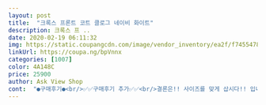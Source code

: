 ```yaml
---
layout: post 
title:  "크록스 프론트 코트 클로그 네이비 화이트" 
description: 크록스 프 ..
date: 2020-02-19 06:11:32 
img: https://static.coupangcdn.com/image/vendor_inventory/ea2f/f7455478aaa7bae5ceafa9975e5848b0af4ba27797d3cc395f06f61a51c5.jpg 
linkUrl: https://coupa.ng/bpVnnx 
categories: [1007] 
color: 4A148C 
price: 25900 
author: Ask View Shop 
cont:  "●구매후기●<br/>✅✅구매후기 추가✅✅<br/>결론은!! 사이즈를 맞게 삽시다!! 입니당<br/>공부하러 다닐때 편하게 다니려고 이 신발을 메인으로 신고 다녔어요.<br/><br/>교환도 안되고 무조건 반품 후 재구매라 반품비 아까워서 반품은 안합니다만 사이즈가 넘 아쉽긴 합니다.<br/>.<br/><br/>그래서 결국엔 크록스에 파는 것중에 가벼운 모델을 샀습니다.<br/><br/>근데 한 일주일쯤 신으면 엄지발가락이 아프더라구요.<br/> 가만히 있어도 통증이 느껴졌습니다.<br/><br/>길거리에서 파는 신발도 요즘 1~2만원인데<br/>나같은 패션테러리스트한테 크록스보다 좋은 신발은 없다<br/>난 몸무게가 많이 나가서 발바닥이 항상 피로하다<br/>다른사이트에서는 3~4만원대였는데<br/>더 기다리지 않은 제 잘못이죠 ㅠㅜ<br/>디자인은 넘 좋아요.<br/><br/>디자인은 매우 만죄합니다<br/>맨 발바닥보다 크록스신고 다니는게 더 편하다.<br/><br/>발등이 높이가 낮아서 그런지 발등이 조금 까여서<br/>사이즈도 좀 큰걸 했더니 신발이 제멋대로 움직이면서 달그닥 소리가 많이 납니다.<br/><br/>사진으로 보는것보다 실제 색상이 훨씬 더 선명하다<br/>생각해보니 신발이 무거운데다가 크기까지 해서 발가락에 힘을 많이 줘서 그런것같았어요.<br/><br/>신발볼도 꽤 크네용.<br/><br/>신발이 넘 커서 슬리퍼처럼 신으면 좀 날아가 버릴 것 같기도 해요.<br/><br/>신발이 소리가 많이 나요.<br/><br/>신발이 안그래도 좀 무거워서 걸을때 힘이 많이 들어가니까 사이즈라도 잘 맞는걸 사서 편하게 신으면 좋을 것 같아용<br/>양말이나 발등을 많이 덮어주는 덧신을 신어야해요<br/>오늘부로 크록스만 사기로 했다.<br/>.<br/><br/>오배송이 아니라서 어디 탓할 수는 없지만 예쁜 신발을 딱맞고 편하게 신지 못하는게 너무 아쉽습니다!!!!!<br/>원래 어떤 신발이든 250 신는데 크록스는 좀 크게 사라고 해서 260을 사려고 했어요.<br/> 근데 260은 품절인데다가 재입고알림신청도 없길래 260은 아예 안 들어오나보다 하고 265 샀더니 사자마자 260이 들어오네요? ㅎㅎ.<br/>.<br/><br/>이 신발 바닥이 폭신하고 좋으니 사이즈까지 잘 맞다면 편하게 잘 신으실 수 있을것 같습니당<br/>이건 실내화로 신으려고 구매함.<br/><br/>이번 쿠팡은 대성공~~~<br/>이번엔 사이즈도 맞는 걸로 사서 발도 편하고 신발이 가벼우니 걷기도 편하더라구요.<br/><br/>저렴하게 구매했습니다.<br/><br/>정사이즈 사고 작아서 못신는거보단 큰게 낫지 싶은 생각으로 산건데 차라리 정사이즈로 샀어야 했다는 생각이 듭니다.<br/><br/>제가 발 전체 길이는 길어서 길이는 나름 넉넉하게 맞긴하지만 제가 발등도 낮고 칼발이라 265가 좀 많이 큰 느낌이라 아쉽습니다.<br/>.<br/><br/>크록스 슬리퍼는 3년동안 1년에 한번씩 3번째 구매한건데.<br/>.<br/><br/>크록스 신발 265사이즈 내측길이가 255mm이고 제 발은 길이를 재보니 딱 250mm여서 신발 신으면 쬐끔 남겠다 싶어서 샀는데 신발볼도 넘 크고 해서 전체적으로 헐랭합니다.<br/><br/>크록스는 저렴하고 품질 좋고 무엇보다 발이 편하다.<br/><br/>크으으으으<br/>한 10정도는 크게 사도 될듯한데 15 크게 사는건 절대 비추입니다.<br/>.<br/><br/>흔한 크록스디자인이 아니라 특별하고 좋습니다.<br/><br/>✅✅구매후기 추가✅✅<br/>결론은!! 사이즈를 맞게 삽시다!! 입니당<br/>공부하러 다닐때 편하게 다니려고 이 신발을 메인으로 신고 다녔어요.<br/><br/>교환도 안되고 무조건 반품 후 재구매라 반품비 아까워서 반품은 안합니다만 사이즈가 넘 아쉽긴 합니다.<br/>.<br/><br/>그래서 결국엔 크록스에 파는 것중에 가벼운 모델을 샀습니다.<br/><br/>근데 한 일주일쯤 신으면 엄지발가락이 아프더라구요.<br/> 가만히 있어도 통증이 느껴졌습니다.<br/><br/>길거리에서 파는 신발도 요즘 1~2만원인데<br/>나같은 패션테러리스트한테 크록스보다 좋은 신발은 없다<br/>난 몸무게가 많이 나가서 발바닥이 항상 피로하다<br/>다른사이트에서는 3~4만원대였는데<br/>더 기다리지 않은 제 잘못이죠 ㅠㅜ<br/>디자인은 넘 좋아요.<br/><br/>디자인은 매우 만죄합니다<br/>맨 발바닥보다 크록스신고 다니는게 더 편하다.<br/><br/>발등이 높이가 낮아서 그런지 발등이 조금 까여서<br/>사이즈도 좀 큰걸 했더니 신발이 제멋대로 움직이면서 달그닥 소리가 많이 납니다.<br/><br/>사진으로 보는것보다 실제 색상이 훨씬 더 선명하다<br/>생각해보니 신발이 무거운데다가 크기까지 해서 발가락에 힘을 많이 줘서 그런것같았어요.<br/><br/>신발볼도 꽤 크네용.<br/><br/>신발이 넘 커서 슬리퍼처럼 신으면 좀 날아가 버릴 것 같기도 해요.<br/><br/>신발이 소리가 많이 나요.<br/><br/>신발이 안그래도 좀 무거워서 걸을때 힘이 많이 들어가니까 사이즈라도 잘 맞는걸 사서 편하게 신으면 좋을 것 같아용<br/>양말이나 발등을 많이 덮어주는 덧신을 신어야해요<br/>오늘부로 크록스만 사기로 했다.<br/>.<br/><br/>오배송이 아니라서 어디 탓할 수는 없지만 예쁜 신발을 딱맞고 편하게 신지 못하는게 너무 아쉽습니다!!!!!<br/>원래 어떤 신발이든 250 신는데 크록스는 좀 크게 사라고 해서 260을 사려고 했어요.<br/> 근데 260은 품절인데다가 재입고알림신청도 없길래 260은 아예 안 들어오나보다 하고 265 샀더니 사자마자 260이 들어오네요? ㅎㅎ.<br/>.<br/><br/>이 신발 바닥이 폭신하고 좋으니 사이즈까지 잘 맞다면 편하게 잘 신으실 수 있을것 같습니당<br/>이건 실내화로 신으려고 구매함.<br/><br/>이번 쿠팡은 대성공~~~<br/>이번엔 사이즈도 맞는 걸로 사서 발도 편하고 신발이 가벼우니 걷기도 편하더라구요.<br/><br/>저렴하게 구매했습니다.<br/><br/>정사이즈 사고 작아서 못신는거보단 큰게 낫지 싶은 생각으로 산건데 차라리 정사이즈로 샀어야 했다는 생각이 듭니다.<br/><br/>제가 발 전체 길이는 길어서 길이는 나름 넉넉하게 맞긴하지만 제가 발등도 낮고 칼발이라 265가 좀 많이 큰 느낌이라 아쉽습니다.<br/>.<br/><br/>크록스 슬리퍼는 3년동안 1년에 한번씩 3번째 구매한건데.<br/>.<br/><br/>크록스 신발 265사이즈 내측길이가 255mm이고 제 발은 길이를 재보니 딱 250mm여서 신발 신으면 쬐끔 남겠다 싶어서 샀는데 신발볼도 넘 크고 해서 전체적으로 헐랭합니다.<br/><br/>크록스는 저렴하고 품질 좋고 무엇보다 발이 편하다.<br/><br/>크으으으으<br/>한 10정도는 크게 사도 될듯한데 15 크게 사는건 절대 비추입니다.<br/>.<br/><br/>흔한 크록스디자인이 아니라 특별하고 좋습니다.<br/><br/>✅✅구매후기 추가✅✅<br/>결론은!! 사이즈를 맞게 삽시다!! 입니당<br/>공부하러 다닐때 편하게 다니려고 이 신발을 메인으로 신고 다녔어요.<br/><br/>교환도 안되고 무조건 반품 후 재구매라 반품비 아까워서 반품은 안합니다만 사이즈가 넘 아쉽긴 합니다.<br/>.<br/><br/>그래서 결국엔 크록스에 파는 것중에 가벼운 모델을 샀습니다.<br/><br/>근데 한 일주일쯤 신으면 엄지발가락이 아프더라구요.<br/> 가만히 있어도 통증이 느껴졌습니다.<br/><br/>길거리에서 파는 신발도 요즘 1~2만원인데<br/>나같은 패션테러리스트한테 크록스보다 좋은 신발은 없다<br/>난 몸무게가 많이 나가서 발바닥이 항상 피로하다<br/>다른사이트에서는 3~4만원대였는데<br/>더 기다리지 않은 제 잘못이죠 ㅠㅜ<br/>디자인은 넘 좋아요.<br/><br/>디자인은 매우 만죄합니다<br/>맨 발바닥보다 크록스신고 다니는게 더 편하다.<br/><br/>발등이 높이가 낮아서 그런지 발등이 조금 까여서<br/>사이즈도 좀 큰걸 했더니 신발이 제멋대로 움직이면서 달그닥 소리가 많이 납니다.<br/><br/>사진으로 보는것보다 실제 색상이 훨씬 더 선명하다<br/>생각해보니 신발이 무거운데다가 크기까지 해서 발가락에 힘을 많이 줘서 그런것같았어요.<br/><br/>신발볼도 꽤 크네용.<br/><br/>신발이 넘 커서 슬리퍼처럼 신으면 좀 날아가 버릴 것 같기도 해요.<br/><br/>신발이 소리가 많이 나요.<br/><br/>신발이 안그래도 좀 무거워서 걸을때 힘이 많이 들어가니까 사이즈라도 잘 맞는걸 사서 편하게 신으면 좋을 것 같아용<br/>양말이나 발등을 많이 덮어주는 덧신을 신어야해요<br/>오늘부로 크록스만 사기로 했다.<br/>.<br/><br/>오배송이 아니라서 어디 탓할 수는 없지만 예쁜 신발을 딱맞고 편하게 신지 못하는게 너무 아쉽습니다!!!!!<br/>원래 어떤 신발이든 250 신는데 크록스는 좀 크게 사라고 해서 260을 사려고 했어요.<br/> 근데 260은 품절인데다가 재입고알림신청도 없길래 260은 아예 안 들어오나보다 하고 265 샀더니 사자마자 260이 들어오네요? ㅎㅎ.<br/>.<br/><br/>이 신발 바닥이 폭신하고 좋으니 사이즈까지 잘 맞다면 편하게 잘 신으실 수 있을것 같습니당<br/>이건 실내화로 신으려고 구매함.<br/><br/>이번 쿠팡은 대성공~~~<br/>이번엔 사이즈도 맞는 걸로 사서 발도 편하고 신발이 가벼우니 걷기도 편하더라구요.<br/><br/>저렴하게 구매했습니다.<br/><br/>정사이즈 사고 작아서 못신는거보단 큰게 낫지 싶은 생각으로 산건데 차라리 정사이즈로 샀어야 했다는 생각이 듭니다.<br/><br/>제가 발 전체 길이는 길어서 길이는 나름 넉넉하게 맞긴하지만 제가 발등도 낮고 칼발이라 265가 좀 많이 큰 느낌이라 아쉽습니다.<br/>.<br/><br/>크록스 슬리퍼는 3년동안 1년에 한번씩 3번째 구매한건데.<br/>.<br/><br/>크록스 신발 265사이즈 내측길이가 255mm이고 제 발은 길이를 재보니 딱 250mm여서 신발 신으면 쬐끔 남겠다 싶어서 샀는데 신발볼도 넘 크고 해서 전체적으로 헐랭합니다.<br/><br/>크록스는 저렴하고 품질 좋고 무엇보다 발이 편하다.<br/><br/>크으으으으<br/>한 10정도는 크게 사도 될듯한데 15 크게 사는건 절대 비추입니다.<br/>.<br/><br/>흔한 크록스디자인이 아니라 특별하고 좋습니다.<br/><br/>" 
---
```

